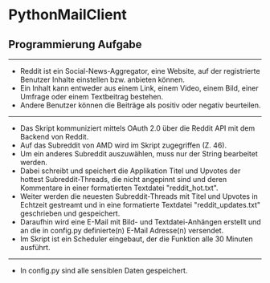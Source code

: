 # PythonMailClient
## Programmierung Aufgabe
-----------------------------------------------------------------------------------------------------------------------------------------------------------------------------------
- Reddit ist ein Social-News-Aggregator, eine Website, auf der registrierte Benutzer Inhalte einstellen bzw. anbieten können. 
- Ein Inhalt kann entweder aus einem Link, einem Video, einem Bild, einer Umfrage oder einem Textbeitrag bestehen. 
- Andere Benutzer können die Beiträge als positiv oder negativ beurteilen.
-----------------------------------------------------------------------------------------------------------------------------------------------------------------------------------
- Das Skript kommuniziert mittels OAuth 2.0 über die Reddit API mit dem Backend von Reddit. 
- Auf das Subreddit von AMD wird im Skript zugegriffen (Z. 46). 
- Um ein anderes Subreddit auszuwählen, muss nur der String bearbeitet werden. 
- Dabei schreibt und speichert die Applikation Titel und Upvotes der hottest Subreddit-Threads, die nicht angepinnt sind und deren Kommentare in einer formatierten Textdatei "reddit_hot.txt".
- Weiter werden die neuesten Subreddit-Threads mit Titel und Upvotes in Echtzeit gestreamt und in eine formatierte Textdatei "reddit_updates.txt" geschrieben und gespeichert.
- Daraufhin wird eine E-Mail mit Bild- und Textdatei-Anhängen erstellt und an die in config.py definierte(n) E-Mail Adresse(n) versendet.
- Im Skript ist ein Scheduler eingebaut, der die Funktion alle 30 Minuten ausführt.
-----------------------------------------------------------------------------------------------------------------------------------------------------------------------------------
- In config.py sind alle sensiblen Daten gespeichert.
